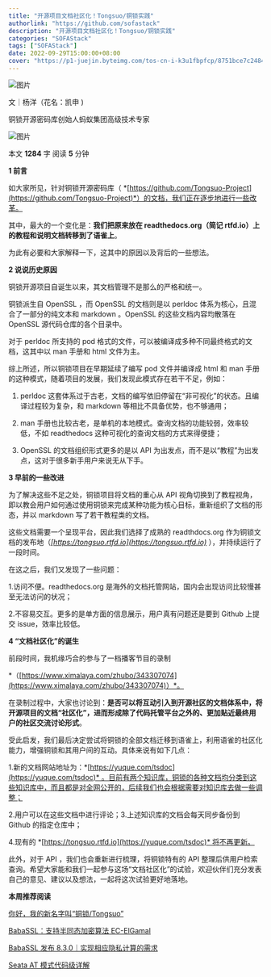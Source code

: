 ```yaml
---
title: "开源项目文档社区化！Tongsuo/铜锁实践"
authorlink: "https://github.com/sofastack"
description: "开源项目文档社区化！Tongsuo/铜锁实践"
categories: "SOFAStack"
tags: ["SOFAStack"]
date: 2022-09-29T15:00:00+08:00
cover: "https://p1-juejin.byteimg.com/tos-cn-i-k3u1fbpfcp/8751bce7c2484ee79b7b21b566735d25~tplv-k3u1fbpfcp-watermark.image?"
---
```


![图片](https://p3-juejin.byteimg.com/tos-cn-i-k3u1fbpfcp/fb410a00ee1942ecb8699aa8d97dbab6~tplv-k3u1fbpfcp-zoom-1.image)  

文｜杨洋（花名：凯申 )

铜锁开源密码库创始人蚂蚁集团高级技术专家  

![图片](https://p3-juejin.byteimg.com/tos-cn-i-k3u1fbpfcp/4f7361f2198c4342bd48c4cf8b7e432c~tplv-k3u1fbpfcp-zoom-1.image)

本文 **1284** 字 阅读 **5** 分钟

**1 前言**

如大家所见，针对铜锁开源密码库（ *[https://github.com/Tongsuo-Project](https://github.com/Tongsuo-Project)*）的文档，我们正在逐步地进行一些改革。

其中，最大的一个变化是：**我们把原来放在 readthedocs.org（简记 rtfd.io）上的教程和说明文档转移到了语雀上**。

为此有必要和大家解释一下，这其中的原因以及背后的一些想法。

**2 说说历史原因**

铜锁开源项目自诞生以来，其文档管理不是那么的严格和统一。

铜锁派生自 OpenSSL ，而 OpenSSL 的文档则是以 perldoc 体系为核心，且混合了一部分的纯文本和 markdown 。OpenSSL 的这些文档内容均散落在 OpenSSL 源代码仓库的各个目录中。

对于 perldoc 所支持的 pod 格式的文件，可以被编译成多种不同最终格式的文档，这其中以 man 手册和 html 文件为主。  

综上所述，所以铜锁项目在早期延续了编写 pod 文件并编译成 html 和 man 手册的这种模式，随着项目的发展，我们发现此模式存在若干不足，例如： 

1. perldoc 这套体系过于古老，文档的编写依旧停留在“非可视化”的状态。且编译过程较为复杂，和 markdown 等相比不具备优势，也不够通用； 

2. man 手册也比较古老，是单机的本地模式。查询文档的功能较弱，效率较低，不如 readthedocs 这种可视化的查询文档的方式来得便捷； 
 
3. OpenSSL 的文档组织形式更多的是以 API 为出发点，而不是以“教程”为出发点，这对于很多新手用户来说无从下手。  

**3 早前的一些改进**

为了解决这些不足之处，铜锁项目将文档的重心从 API 视角切换到了教程视角，即以教会用户如何通过使用铜锁来完成某种功能为核心目标，重新组织了文档的形态，并以 markdown 写了若干教程类的文档。

这些文档需要一个呈现平台，因此我们选择了成熟的 readthdocs.org 作为铜锁文档的发布地（*[https://tongsuo.rtfd.io](https://tongsuo.rtfd.io)* ），并持续运行了一段时间。

在这之后，我们又发现了一些问题：

1.访问不便。readthedocs.org 是海外的文档托管网站，国内会出现访问比较慢甚至无法访问的状况；  

2.不容易交互。更多的是单方面的信息展示，用户真有问题还是要到 Github 上提交 issue，效率比较低。  

**4 “文档社区化”的诞生**

前段时间，我机缘巧合的参与了一档播客节目的录制

*（[https://www.ximalaya.com/zhubo/343307074](https://www.ximalaya.com/zhubo/343307074)）*。

在录制过程中，大家也讨论到：**是否可以将互动引入到开源社区的文档体系中，将开源项目的文档“社区化”，进而形成除了代码托管平台之外的、更加贴近最终用户的社区交流讨论形式**。

受此启发，我们最后决定尝试将铜锁的全部文档迁移到语雀上，利用语雀的社区化能力，增强铜锁和其用户间的互动。具体来说有如下几点：

1.新的文档网站地址为：*[https://yuque.com/tsdoc](https://yuque.com/tsdoc)* 。目前有两个知识库，铜锁的各种文档均分类到这些知识库中，而且都是对全网公开的，后续我们也会根据需要对知识库去做一些调整；  

2.用户可以在这些文档中进行评论；3.上述知识库的文档会每天同步备份到 Github 的指定仓库中；  

4.现有的 *[https://tongsuo.rtfd.io](https://yuque.com/tsdoc)* 将不再更新。

此外，对于 API ，我们也会重新进行梳理，将铜锁特有的 API 整理后供用户检索查询。希望大家能和我们一起参与这场“文档社区化”的试验，欢迎伙伴们充分发表自己的意见、建议以及想法，一起将这次试验更好地落地。

**本周推荐阅读**

[你好，我的新名字叫“铜锁/Tongsuo”](http://mp.weixin.qq.com/s?__biz=MzUzMzU5Mjc1Nw==&mid=2247513818&idx=1&sn=e0884180a5401d4972bd9a8d3ed150be&chksm=faa35900cdd4d01669f732eb662e7c644caa663f6ae41dd3e3f8b28e77d72763e34c1935fe0d&scene=21)

[BabaSSL：支持半同态加密算法 EC-ElGamal](http://mp.weixin.qq.com/s?__biz=MzUzMzU5Mjc1Nw==&mid=2247502645&idx=1&sn=efb490d530f4254a8b12dff89714ace7&chksm=faa324efcdd4adf9119222551a407da68e388fd1b3f652fc034860fee9d687311e2136bbd28c&scene=21) 

[BabaSSL 发布 8.3.0｜实现相应隐私计算的需求](http://mp.weixin.qq.com/s?__biz=MzUzMzU5Mjc1Nw==&mid=2247502271&idx=1&sn=861bcea32cc766721bb6fd95361ef6eb&chksm=faa32665cdd4af73dcc42c51f79e6c61035cddf95ecad822ea6e85cb188c60cb85c9b8027484&scene=21)

[Seata AT 模式代码级详解](http://mp.weixin.qq.com/s?__biz=MzUzMzU5Mjc1Nw==&mid=2247516247&idx=1&sn=f57bb355cef6b823a32cd8b30c0b53ee&chksm=faa36f8dcdd4e69b91a9231330f82af5558de9349425b97e2e88e6fb3f8b33845d93af156fb1&scene=21)
